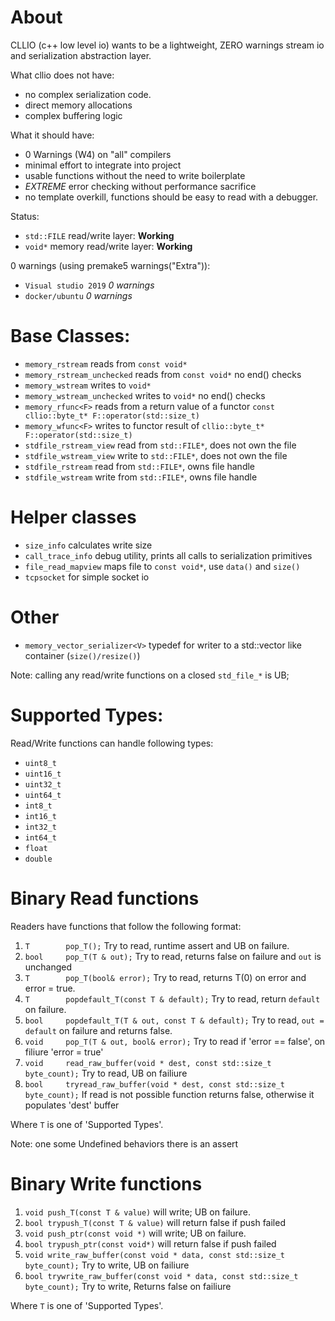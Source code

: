 
# About

CLLIO (c++ low level io) wants to be a lightweight, ZERO warnings stream io and serialization abstraction layer.

What cllio does not have:
- no complex serialization code.
- direct memory allocations
- complex buffering logic

What it should have:
- 0 Warnings (W4) on "all" compilers
- minimal effort to integrate into project
- usable functions without the need to write boilerplate
- *EXTREME* error checking without performance sacrifice
- no template overkill, functions should be easy to read with a debugger.

Status:
- `std::FILE` read/write layer: **Working**
- `void*` memory read/write layer: **Working**

0 warnings (using premake5 warnings("Extra")):
- `Visual studio 2019` *0 warnings*
- `docker/ubuntu` *0 warnings*

# Base Classes:

- `memory_rstream` reads from `const void*`
- `memory_rstream_unchecked` reads from `const void*` no end() checks
- `memory_wstream` writes to `void*`
- `memory_wstream_unchecked` writes to `void*` no end() checks
- `memory_rfunc<F>` reads from a return value of a functor `const cllio::byte_t* F::operator(std::size_t)`
- `memory_wfunc<F>` writes to functor result of `cllio::byte_t* F::operator(std::size_t)`
- `stdfile_rstream_view` read from `std::FILE*`, does not own the file
- `stdfile_wstream_view` write to `std::FILE*`, does not own the file
- `stdfile_rstream` read from `std::FILE*`, owns file handle
- `stdfile_wstream` write from `std::FILE*`, owns file handle

# Helper classes

- `size_info` calculates write size
- `call_trace_info` debug utility, prints all calls to serialization primitives
- `file_read_mapview` maps file to `const void*`, use `data()` and `size()`
- `tcpsocket` for simple socket io

# Other

- `memory_vector_serializer<V>` typedef for writer to a std::vector like container (`size()/resize()`)

Note: calling any read/write functions on a closed `std_file_*` is UB;

# Supported Types:

Read/Write functions can handle following types:

- `uint8_t`
- `uint16_t`
- `uint32_t`
- `uint64_t`
- `int8_t`
- `int16_t`
- `int32_t`
- `int64_t`
- `float`
- `double`

# Binary Read functions
Readers have functions that follow the following format:

1. `T 	 	 pop_T();` Try to read, runtime assert and UB on failure.
2. `bool 	 pop_T(T & out);`  Try to read, returns false on failure and `out` is unchanged
3. `T 	 	 pop_T(bool& error);` Try to read, returns T(0) on error and error = true.
4. `T 	 	 popdefault_T(const T & default);` Try to read, return `default` on failure.
5. `bool 	 popdefault_T(T & out, const T & default);` Try to read, `out = default` on failure and returns false.
6. `void 	 pop_T(T & out, bool& error);`  Try to read if 'error == false', on filiure 'error = true'
7. `void	 read_raw_buffer(void * dest, const std::size_t byte_count);` Try to read, UB on failiure
8. `bool	 tryread_raw_buffer(void * dest, const std::size_t byte_count);` If read is not possible function returns false, otherwise it populates 'dest' buffer

Where `T` is one of 'Supported Types'.

Note: one some Undefined behaviors there is an assert

# Binary Write functions

1. `void push_T(const T & value)` will write; UB on failure.
2. `bool trypush_T(const T & value)` will return false if push failed
3. `void push_ptr(const void *)` will write; UB on failure.
4. `bool trypush_ptr(const void*)` will return false if push failed
5. `void write_raw_buffer(const void * data, const std::size_t byte_count);` Try to write, UB on failiure
6. `bool trywrite_raw_buffer(const void * data, const std::size_t byte_count);` Try to write, Returns false on failiure


Where `T` is one of 'Supported Types'.
